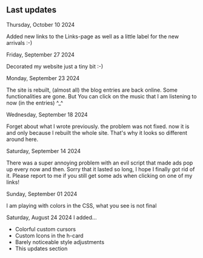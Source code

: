 ## Last updates

<date>Thursday, October 10 2024</date>
<p>Added new links to the Links-page as well as a little label for the new arrivals :-)</p>

<date>Friday, September 27 2024</date>
<p> Decorated my website just a tiny bit :-) </p>

<date>Monday, September 23 2024</date>
<p> The site is rebuilt, (almost all) the blog entries are back online. Some functionalities are gone. But You can click on the music that I am listening to now (in the entries) ^_^ </p>

<date>Wednesday, September 18 2024</date>
<p> Forget about what I wrote previously. the problem was not fixed. now it is and only because I rebuilt the whole site. That's why it looks so different around here. </p>

<date>Saturday, September 14 2024</date>
<p> There was a super annoying problem with an evil script that made ads pop up every now and then. Sorry that it lasted so long, I hope I finally got rid of it. Please report to me if you still get some ads when clicking on one of my links! </p>

<date>Sunday, September 01 2024</date>
<p> I am playing with colors in the CSS, what you see is not final </p>

<date>Saturday, August 24 2024</date> I added...

   - Colorful custom cursors
   - Custom Icons in the h-card
   - Barely noticeable style adjustments
   - This updates section